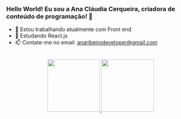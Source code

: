 ### Hello World! Eu sou a Ana Cláudia Cerqueira, criadora de conteúdo de programação! 👋

- 🔭 Estou trabalhando atualmente com Front end
- 🌱 Estudando React.js
- 📫  Contate-me no email: anaribeirodeveloper@gmail.com



<div align="center"><br>
  <a href="https://github.com/anaclaudiacerqueira">
  <img height="140em" src="https://github-readme-stats.vercel.app/api?username=anaclaudiacerqueira&show_icons=true&theme=onedark&include_all_commits=true&count_private=true"/>
  <img height="140em" src="https://github-readme-stats.vercel.app/api/top-langs/?username=anaclaudiacerqueira&layout=compact&langs_count=7&&bg_color=DEG,#d5d5d5d,#d8d8d8,#g4g4g4
"/>
</div>
